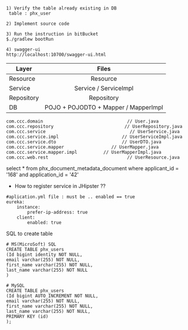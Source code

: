 
#

```
1) Verify the table already existing in DB
 table : phx_user
 
2) Implement source code

3) Run the instruction in bitBucket
$./gradlew bootRun

4) swagger-ui
http://localhost:10700/swagger-ui.html

```

| Layer       | Files         | 
| ------------- |:-------------:| 
| Resource      | Resource  | 
|Service     |  Service / ServiceImpl    | 
| Repository      | Repository      | 
| DB | POJO + POJODTO + Mapper / MapperImpl     | 

```
com.ccc.domain                                // User.java
com.ccc.repository                           // UserRepository.java
com.ccc.service                                // UserService.java
com.ccc.service.impl                        // UserServiceImpl.java
com.ccc.service.dto                         // UserDTO.java
com.ccc.service.mapper                  // UserMapper.java
com.ccc.service.mapper.impl          // UserMapperImpl.java
com.ccc.web.rest                              // UserResource.java
```


select * from phx_document_metadata_document
where applicant_id = '168' and application_id = '42'

* How to register service in JHipster ??
```
#aplication.yml file : must be .. enabled == true
eureka:
    instance:
        prefer-ip-address: true
    client:
        enabled: true
```

SQL to create table
```
# MS(MicroSoft) SQL
CREATE TABLE phx_users
(Id bigint identity NOT NULL,
email varchar(255) NOT NULL,
first_name varchar(255) NOT NULL,
last_name varchar(255) NOT NULL
)

# MySQL
CREATE TABLE phx_users
(Id bigint AUTO_INCREMENT NOT NULL,
email varchar(255) NOT NULL,
first_name varchar(255) NOT NULL,
last_name varchar(255) NOT NULL,
PRIMARY KEY (id)
);

```
